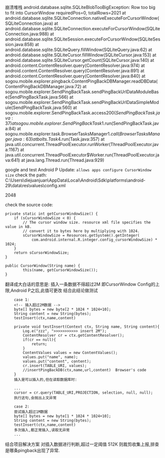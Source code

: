
崩溃堆栈
android.database.sqlite.SQLiteBlobTooBigException: Row too big to fit into CursorWindow requiredPos=0, totalRows=2021
at android.database.sqlite.SQLiteConnection.nativeExecuteForCursorWindow(SQLiteConnection.java)
at android.database.sqlite.SQLiteConnection.executeForCursorWindow(SQLiteConnection.java:988)
at android.database.sqlite.SQLiteSession.executeForCursorWindow(SQLiteSession.java:858)
at android.database.sqlite.SQLiteQuery.fillWindow(SQLiteQuery.java:62)
at android.database.sqlite.SQLiteCursor.fillWindow(SQLiteCursor.java:153)
at android.database.sqlite.SQLiteCursor.getCount(SQLiteCursor.java:140)
at android.content.ContentResolver.query(ContentResolver.java:974)
at android.content.ContentResolver.query(ContentResolver.java:891)
at android.content.ContentResolver.query(ContentResolver.java:840)
at sogou.mobile.explorer.pingback.ContentPingBackDBManager.readDBData(ContentPingBackDBManager.java:72)
at sogou.mobile.explorer.SendPingBackTask.sendPingBackUrlDataModuleBase(SendPingBackTask.java:566)
at sogou.mobile.explorer.SendPingBackTask.sendPingBackUrlDataSimpleModule(SendPingBackTask.java:560)
at sogou.mobile.explorer.SendPingBackTask.access$200(SendPingBackTask.java:37)
at sogou.mobile.explorer.SendPingBackTask$1.run(SendPingBackTask.java:84)
at sogou.mobile.explorer.task.BrowserTasksManager$1.call(BrowserTasksManager.java:63)
at bolts.Task$4.run(Task.java:357)
at java.util.concurrent.ThreadPoolExecutor.runWorker(ThreadPoolExecutor.java:1167)
at java.util.concurrent.ThreadPoolExecutor$Worker.run(ThreadPoolExecutor.java:641)
at java.lang.Thread.run(Thread.java:929)

google and test
Android P Update: `allows apps configure CursorWindow size`
check the path:
C:\Users\diejuanjuan\AppData\Local\Android\Sdk\platforms\android-29\data\res\values\config.xml
<!-- When a database query is executed, the results returned are paginated
        in pages of size (in KB) indicated by this value -->
<integer name="config_cursorWindowSize">2048</integer>

check the source code:
```
private static int getCursorWindowSize() {
    if (sCursorWindowSize < 0) {
        // The cursor window size. resource xml file specifies the value in kB.
        // convert it to bytes here by multiplying with 1024.
        sCursorWindowSize = Resources.getSystem().getInteger(
            com.android.internal.R.integer.config_cursorWindowSize) * 1024;
    }
    return sCursorWindowSize;
}
    
public CursorWindow(String name) {
        this(name, getCursorWindowSize());
}
```    
翻译成大白话的意思是:
插入一条数据不得超过2M 即CursorWindow Config的上限,Android P之后,此值可更改
结合此结论做测试

```
    case 1:
    <!-- 插入超过2M数据 -->
    byte[] bytes = new byte[2 * 1024 * 1024+10];
    String content = new String(bytes);
    testInsert(ctx,name,content)

    private void testInsert(Context ctx, String name, String content){
        Log.e("zzz", ">>>>>>>>>>> insert 2M");
        ContentResolver cr = ctx.getContentResolver();
        if(cr == null){
            return;
        }
        ContentValues values = new ContentValues();
        values.put("name", name);
        values.put("content", content);
        cr.insert(TABLE_URI, values);
        //insertPingBackDB(ctx,name,url,content)  Browser's code
    }
    插入是可以插入的,但在读取数据库时:

    ...
    cursor = cr.query(TABLE_URI,PROJECTION, selection, null, null);
    执行这句,会抛出上文异常

    case 2: 
    尝试插入超过1M数据 
    byte[] bytes = new byte[1 * 1024 * 1024+10];
    String content = new String(bytes);
    testInsert(ctx,name,content)
    多次插入,都正常插入,读取无异常
    ...
```

结合项目解决方案
对插入数据进行判断,超过一定阈值 512K 则裁剪收集上报,排查是哪条pingback出现了异常.
